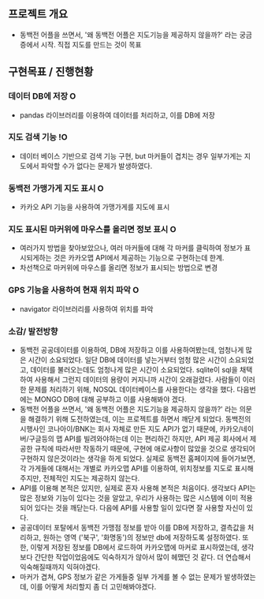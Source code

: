 ## 프로젝트 개요
  
  - 동백전 어플을 쓰면서, '왜 동백전 어플은 지도기능을 제공하지 않을까?' 라는 궁금증에서 시작. 직접 지도를 만드는 것이 목표

## 구현목표 / 진행현황

### 데이터 DB에 저장 O
  - pandas 라이브러리를 이용하여 데이터를 처리하고, 이를 DB에 저장
### 지도 검색 기능 !O
  - 데이터 베이스 기반으로 검색 기능 구현, but 마커들이 겹치는 경우 일부가게는 지도에서 파악할 수가 없다는 문제가 발생하였다.
### 동백전 가맹가게 지도 표시 O
  - 카카오 API 기능을 사용하여 가맹가게를 지도에 표시
### 지도 표시된 마커위에 마우스를 올리면 정보 표시 O
  - 여러가지 방법을 찾아보았으나, 여러 마커들에 대해 각 마커를 클릭하여 정보가 표시되게하는 것은 카카오맵 API에서 제공하는 기능으로 구현하는데 한계.
  - 차선책으로 마커위에 마우스를 올리면 정보가 표시되는 방법으로 변경
### GPS 기능을 사용하여 현재 위치 파악 O
  - navigator 라이브러리를 사용하여 위치를 파악

### 소감/ 발전방향
 - 동백전 공공데이터를 이용하여, DB에 저장하고 이를 사용하여봤는데, 엄청나게 많은 시간이 소요되었다. 일단 DB에 데이터를 넣는거부터 엄청 많은 시간이 소요되었고, 데이터를 불러오는데도 엄청나게 많은 시간이 소요되었다. sqlite이 sql을 채택하여 사용해서 그런지  데이터의 용량이 커지니까 시간이 오래걸렸다. 사람들이 이러한 문제를 처리하기 위해, NOSQL 데이터베이스를 사용한다는 생각을 했다. 다음번에는 MONGO DB에 대해 공부하고 이를 사용해봐야 겠다.
 - 동백전 어플을 쓰면서, '왜 동백전 어플은 지도기능을 제공하지 않을까?' 라는 의문을 해결하기 위해 도전하였는데, 이는 프로젝트를 하면서 깨닫게 되었다. 동백전의 시행사인 코나아이/BNK는 회사 자체로 만든 지도 API가 없기 때문에, 카카오/네이버/구글등의 맵 API를 빌려와야하는데 이는 편리하긴 하지만, API 제공 회사에서 제공한 규칙에 따라서만 작동하기 때문에, 구현에 애로사항이 많았을 것으로 생각되어 구현하지 않은것이라는 생각을 하게 되었다. 실제로 동백전 홈페이지에 들어가보면, 각 가게들에 대해서는 개별로 카카오맵 API를 이용하여, 위치정보를 지도로 표시해주지만, 전체적인 지도는 제공하지 않는다.
 - API를 이용해 본적은 있지만, 실제로 혼자 사용해 본적은 처음이다. 생각보다 API는 많은 정보와 기능이 있다는 것을 알았고, 우리가 사용하는 많은 시스템에 이미 적용되어 있다는 것을 깨닫는다. 다음에 API를 사용할 일이 있다면 잘 사용할 자신이 있다.
 - 공공데이터 포탈에서 동백전 가맹점 정보를 받아 이를 DB에 저장하고, 결측값을 처리하고, 원하는 영역 ('북구', '화명동')의 정보만 db에 저장하도록 설정하였다. 또한, 이렇게 저장된 정보를 DB에서 로드하여 카카오맵에 마커로 표시하였는데, 생각보다 간단한 작업이었음에도 익숙하지가 않아서 많이 헤맸던 것 같다. 더 연습해서 익숙해질때까지 익혀야겠다.
 - 마커가 겹쳐, GPS 정보가 같은 가게들중 일부 가게를 볼 수 없는 문제가 발생하였는데, 이를 어떻게 처리할지 좀 더 고민해봐야겠다.